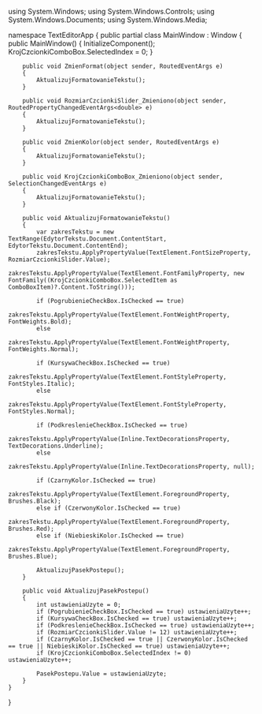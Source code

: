 using System.Windows;
using System.Windows.Controls;
using System.Windows.Documents;
using System.Windows.Media;

namespace TextEditorApp
{
    public partial class MainWindow : Window
    {
        public MainWindow()
        {
            InitializeComponent();
            KrojCzcionkiComboBox.SelectedIndex = 0;
        }

        public void ZmienFormat(object sender, RoutedEventArgs e)
        {
            AktualizujFormatowanieTekstu();
        }

        public void RozmiarCzcionkiSlider_Zmieniono(object sender, RoutedPropertyChangedEventArgs<double> e)
        {
            AktualizujFormatowanieTekstu();
        }

        public void ZmienKolor(object sender, RoutedEventArgs e)
        {
            AktualizujFormatowanieTekstu();
        }

        public void KrojCzcionkiComboBox_Zmieniono(object sender, SelectionChangedEventArgs e)
        {
            AktualizujFormatowanieTekstu();
        }

        public void AktualizujFormatowanieTekstu()
        {
            var zakresTekstu = new TextRange(EdytorTekstu.Document.ContentStart, EdytorTekstu.Document.ContentEnd);
            zakresTekstu.ApplyPropertyValue(TextElement.FontSizeProperty, RozmiarCzcionkiSlider.Value);
            zakresTekstu.ApplyPropertyValue(TextElement.FontFamilyProperty, new FontFamily((KrojCzcionkiComboBox.SelectedItem as ComboBoxItem)?.Content.ToString()));
            
            if (PogrubienieCheckBox.IsChecked == true)
                zakresTekstu.ApplyPropertyValue(TextElement.FontWeightProperty, FontWeights.Bold);
            else
                zakresTekstu.ApplyPropertyValue(TextElement.FontWeightProperty, FontWeights.Normal);
            
            if (KursywaCheckBox.IsChecked == true)
                zakresTekstu.ApplyPropertyValue(TextElement.FontStyleProperty, FontStyles.Italic);
            else
                zakresTekstu.ApplyPropertyValue(TextElement.FontStyleProperty, FontStyles.Normal);

            if (PodkreslenieCheckBox.IsChecked == true)
                zakresTekstu.ApplyPropertyValue(Inline.TextDecorationsProperty, TextDecorations.Underline);
            else
                zakresTekstu.ApplyPropertyValue(Inline.TextDecorationsProperty, null);

            if (CzarnyKolor.IsChecked == true)
                zakresTekstu.ApplyPropertyValue(TextElement.ForegroundProperty, Brushes.Black);
            else if (CzerwonyKolor.IsChecked == true)
                zakresTekstu.ApplyPropertyValue(TextElement.ForegroundProperty, Brushes.Red);
            else if (NiebieskiKolor.IsChecked == true)
                zakresTekstu.ApplyPropertyValue(TextElement.ForegroundProperty, Brushes.Blue);

            AktualizujPasekPostepu();
        }

        public void AktualizujPasekPostepu()
        {
            int ustawieniaUzyte = 0;
            if (PogrubienieCheckBox.IsChecked == true) ustawieniaUzyte++;
            if (KursywaCheckBox.IsChecked == true) ustawieniaUzyte++;
            if (PodkreslenieCheckBox.IsChecked == true) ustawieniaUzyte++;
            if (RozmiarCzcionkiSlider.Value != 12) ustawieniaUzyte++;
            if (CzarnyKolor.IsChecked == true || CzerwonyKolor.IsChecked == true || NiebieskiKolor.IsChecked == true) ustawieniaUzyte++;
            if (KrojCzcionkiComboBox.SelectedIndex != 0) ustawieniaUzyte++;

            PasekPostepu.Value = ustawieniaUzyte;
        }
    }
}
